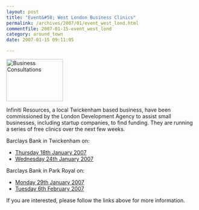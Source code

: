 ```yaml
---
layout: post
title: "Event&#58; West London Business Clinics"
permalink: /archives/2007/01/event_west_lond.html
commentfile: 2007-01-15-event_west_lond
category: around_town
date: 2007-01-15 09:11:05

---
```


<a href="/assets/images/2007/businessclinics.jpg" title="See larger version of - Business Consultations"><img src="/assets/images/2007/businessclinics_thumb.jpg" width="150" height="112" alt="Business Consultations" class="photo right" /></a>

Infiniti Resources, a local Twickenham based business, have been commissioned by the London Development Agency to assist small businesses, including startup companies, to find funding. They are running a series of free clinics over the next few weeks.

Barclays Bank in Twickenham on:

-   [Thursday 18th January 2007](https://stmargarets.london/event/Meeting/200701150303)
-   [Wednesday 24th January 2007](https://stmargarets.london/event/Meeting/200701150304)

Barclays Bank in Park Royal on:

-   [Monday 29th January 2007](https://stmargarets.london/event/Meeting/200701150305)
-   [Tuesday 6th February 2007](https://stmargarets.london/event/Meeting/200701150306)

If you are interested, please follow the links above for more information.
